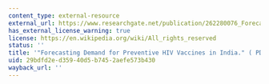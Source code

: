 ```yaml
---
content_type: external-resource
external_url: https://www.researchgate.net/publication/262280076_Forecasting_Demand_for_Preventive_HIV_Vaccines_in_India_Forecasting_Demand_for_Preventive_HIV_Vaccines_in_India
has_external_license_warning: true
license: https://en.wikipedia.org/wiki/All_rights_reserved
status: ''
title: '"Forecasting Demand for Preventive HIV Vaccines in India." ( PDF)'
uid: 29bdfd2e-d359-40d5-b745-2aefe573b430
wayback_url: ''
---
```

